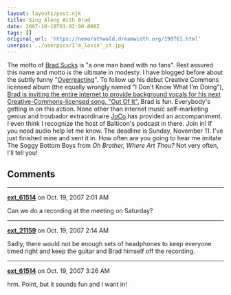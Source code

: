 ```yaml
---
layout: layouts/post.njk
title: Sing Along With Brad
date: 2007-10-19T01:02:00.000Z
tags: []
original_url: 'https://nemorathwald.dreamwidth.org/190761.html'
userpic: ../userpics/I'm_losin'_it.jpg
---
```

The motto of [Brad Sucks](http://bradsucks.net/) is "a one man band with no fans". Rest assured this name and motto is the ultimate in modesty. I have blogged before about the subtly funny "[Overreacting](http://www.bradsucks.net/music/albums/idkwid-128/09_-_Brad_Sucks_-_Overreacting.mp3)". To follow up his debut Creative Commons licensed album (the equally wrongly named "I Don't Know What I'm Doing"), [Brad is inviting the entire internet to provide background vocals for his next Creative-Commons-licensed song, "Out Of It".](http://www.bradsucks.net/archives/2007/09/27/out-of-it-community-backup-vocals/) Brad is fun. Everybody's getting in on this action. None other than internet music self-marketing genius and troubador extraordinaire [JoCo](http://www.jonathancoulton.com/) has provided an accompaniment. I even think I recognize the host of Balticon's podcast in there. Join in! If you need audio help let me know. The deadline is Sunday, November 11. I've just finished mine and sent it in. How often are you going to hear me imitate The Soggy Bottom Boys from _Oh Brother, Where Art Thou?_ Not very often, I'll tell you!

## Comments

---

**[ext_61514](https://www.dreamwidth.org/users/ext_61514)** on Oct. 19, 2007 2:01 AM

Can we do a recording at the meeting on Saturday?

---

**[ext_21159](https://www.dreamwidth.org/users/ext_21159)** on Oct. 19, 2007 2:14 AM

Sadly, there would not be enough sets of headphones to keep everyone timed right and keep the guitar and Brad himself off the recording.

---

**[ext_61514](https://www.dreamwidth.org/users/ext_61514)** on Oct. 19, 2007 3:26 AM

hrm. Point, but it sounds fun and I want in!
